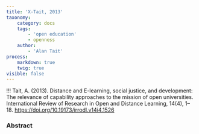 ```yaml
---
title: 'X-Tait, 2013'
taxonomy:
    category: docs
    tags:
        - 'open education'
        - openness
    author:
        - 'Alan Tait'
process:
    markdown: true
    twig: true
visible: false
---
```


!!! Tait, A. (2013). Distance and E-learning, social justice, and development: The relevance of capability approaches to the mission of open universities. International Review of Research in Open and Distance Learning, 14(4), 1–18. https://doi.org/10.19173/irrodl.v14i4.1526





### Abstract

